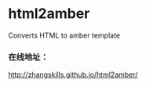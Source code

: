 html2amber
==========

Converts HTML to amber template

### 在线地址：

http://zhangskills.github.io/html2amber/